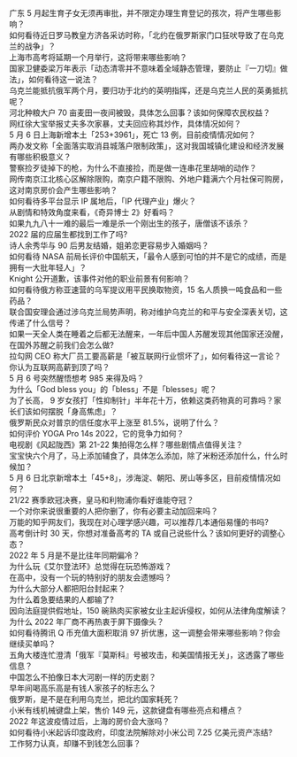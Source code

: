 广东 5 月起生育子女无须再审批，并不限定办理生育登记的孩次，将产生哪些影响？  
如何看待近日罗马教皇方济各采访时称，「北约在俄罗斯家门口狂吠导致了在乌克兰的战争」？  
上海市高考将延期一个月举行，这将带来哪些影响？  
国家卫健委梁万年表示「动态清零并不意味着全域静态管理，要防止『一刀切』做法」，如何看待这一说法？  
乌克兰能抵抗俄军两个月，要归功于北约的英明指挥，还是乌克兰人民的英勇抵抗呢？  
河北种粮大户 70 亩麦田一夜间被毁，具体怎么回事？该如何保障农民权益？  
网红徐大宝举报丈夫多次家暴，丈夫回应称其炒作，具体情况如何？  
5 月 6 日上海新增本土「253+3961」，死亡 13 例，目前疫情情况如何？  
两办发文称「全面落实取消县城落户限制政策」，这对我国城镇化建设和经济发展有哪些积极意义？  
警察捡歹徒掉下的枪，为什么不直接捡，而是做一连串花里胡哨的动作？  
网传南京江北核心区解除限购，南京户籍不限购、外地户籍满六个月社保可购房，这对南京房价会产生哪些影响？  
如何看待多平台显示 IP 属地后，「IP 代理产业」爆火？  
从剧情和特效角度来看，《奇异博士 2》好看吗？  
如果九九八十一难的最后一难是杀一个刚出生的孩子，唐僧该不该杀？  
2022 届的应届生都找到工作了吗?  
诗人余秀华与 90 后男友结婚，姐弟恋更容易步入婚姻吗？  
如何看待 NASA 前局长评价中国航天，「最令人感到可怕的并不是它的成绩，而是拥有一大批年轻人」？  
Knight 公开道歉，该事件对他的职业前景有何影响？  
如何看待俄方称亚速营的乌军提议用平民换取物资，15 名人质换一吨食品和一些药品？  
联合国安理会通过涉乌克兰局势声明，称对维护乌克兰的和平与安全深表关切，这传递了什么信号？  
如果一天全人类在睡着之后都无法醒来，一年后中国人苏醒发现其他国家还没醒，在国外苏醒之前我们会怎么做?  
拉勾网 CEO 称大厂员工要高薪是「被互联网行业惯坏了」，如何看待这一言论？你认为互联网高薪到顶了吗？  
5 月 6 号突然醒悟想考 985 来得及吗？  
为什么「God bless you」的「bless」不是「blesses」呢？  
为了长高， 9 岁女孩打「性抑制针」半年花十万，依赖这类药物真的可靠吗？家长们该如何摆脱「身高焦虑」？  
俄罗斯民众对普京的信任度水平上涨至 81.5%，说明了什么？  
如何评价 YOGA Pro 14s 2022，它的竞争力如何？  
电视剧《风起陇西》第 21-22 集拍得怎么样？哪些剧情点值得关注？  
宝宝快六个月了，马上添加辅食了，具体怎么添加，除了米粉还添加什么，什么时候加？  
5 月 6 日北京新增本土「45+8」，涉海淀、朝阳、房山等多区，目前疫情情况如何？  
21/22 赛季欧冠决赛，皇马和利物浦你看好谁能夺冠？  
一个对你来说很重要的人把你删了，你有必要主动加回来吗？  
万能的知乎网友们，我现在对心理学感兴趣，可以推荐几本通俗易懂的书吗?  
高考倒计时 30 天，你想对准备高考的 TA 或自己说些什么？该如何更好的调整心态？  
2022 年 5 月是不是比往年同期偏冷？  
为什么玩《艾尔登法环》总觉得在玩恐怖游戏？  
在高中，没有一个玩的特别好的朋友会遗憾吗？  
为什么大部分人都把阳台封起来？  
为什么着急要结果的人都输了?  
因向法庭提供假地址，150 碗熟肉买家被女业主起诉侵权，如何从法律角度解读？  
为什么 2022 年厂商不再热衷于屏下摄像头？  
如何看待腾讯 Q 币充值大面积取消 97 折优惠，这一调整会带来哪些影响？你会继续买单吗？  
五角大楼连忙澄清「俄军『莫斯科』号被攻击，和美国情报无关」，这透露了哪些信息？  
中国怎么不拍像日本大河剧一样的历史剧？  
早年间喝高乐高是有钱人家孩子的标志么？  
俄罗斯，是不是在利用乌克兰，把北约国家耗死？  
小米有线机械键盘上架，售价 149 元，这款键盘有哪些亮点和槽点？  
2022 年这波疫情过后，上海的房价会大涨吗？  
如何看待小米起诉印度政府，印度法院解除对小米公司 7.25 亿美元资产冻结?  
工作努力认真，却赚不到钱怎么回事？  
